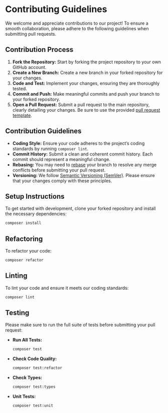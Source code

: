 # Contributing Guidelines

We welcome and appreciate contributions to our project! To ensure a smooth collaboration, please adhere to the following guidelines when submitting pull requests.

## Contribution Process

1. **Fork the Repository:** Start by forking the project repository to your own GitHub account.
2. **Create a New Branch:** Create a new branch in your forked repository for your changes.
3. **Code and Test:** Implement your changes, ensuring they are thoroughly tested.
4. **Commit and Push:** Make meaningful commits and push your branch to your forked repository.
5. **Open a Pull Request:** Submit a pull request to the main repository, clearly detailing your changes. Be sure to use the provided [pull request template](.github/PULL_REQUEST_TEMPLATE.md).

## Contribution Guidelines

- **Coding Style:** Ensure your code adheres to the project’s coding standards by running `composer lint`.
- **Commit History:** Submit a clean and coherent commit history. Each commit should represent a meaningful change.
- **Rebasing:** You may need to [rebase](https://git-scm.com/book/en/v2/Git-Branching-Rebasing) your branch to resolve any merge conflicts before submitting your pull request.
- **Versioning:** We follow [Semantic Versioning (SemVer)](http://semver.org/). Please ensure that your changes comply with these principles.

## Setup Instructions

To get started with development, clone your forked repository and install the necessary dependencies:

```bash
composer install
```

## Refactoring

To refactor your code:

```bash
composer refactor
```

## Linting

To lint your code and ensure it meets our coding standards:

```bash
composer lint
```

## Testing

Please make sure to run the full suite of tests before submitting your pull request:

- **Run All Tests:**

  ```bash
  composer test
  ```

- **Check Code Quality:**

  ```bash
  composer test:refactor
  ```

- **Check Types:**

  ```bash
  composer test:types
  ```

- **Unit Tests:**

  ```bash
  composer test:unit
  ```
